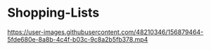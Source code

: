 # Shopping-Lists

https://user-images.githubusercontent.com/48210346/156879464-5fde680e-8a8b-4c4f-b03c-9c8a2b5fb378.mp4


